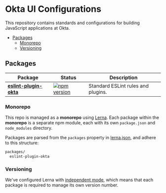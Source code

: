 # Okta UI Configurations

This repository contains standards and configurations for building JavaScript applications at Okta.

<!-- TOC depthFrom:2 -->

- [Packages](#packages)
  - [Monorepo](#monorepo)
  - [Versioning](#versioning)

<!-- /TOC -->
<!-- TOC generated using VSCode Plugin Markdown TOC -->

## Packages

| Package | Status | Description |
|---------| -------| ------------|
| [**eslint-plugin-okta**](/packages/eslint-plugin-okta) | [![npm version](https://img.shields.io/npm/v/@okta/eslint-plugin-okta.svg?style=flat-square)](https://www.npmjs.com/package/@okta/eslint-plugin-okta) | Standard ESLint rules and plugins. |

### Monorepo

This repo is managed as a **monorepo** using [Lerna](https://lernajs.io/). Each package within the **monorepo** is a separate npm module, each with its own `package.json` and `node_modules` directory.

Packages are parsed from the `packages` property in [lerna.json](lerna.json), and adhere to this structure:

```bash
packages/
  eslint-plugin-okta
```

### Versioning

We've configured Lerna with [independent mode](https://github.com/lerna/lerna/#independent-mode---independent), which means that each package is required to manage its own version number.
